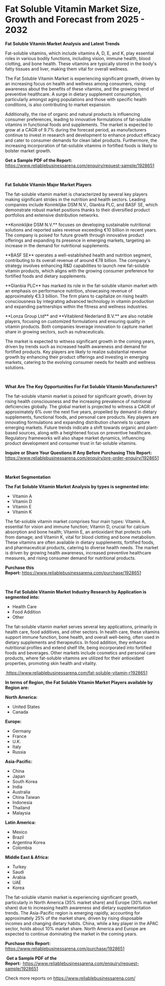 <p><h1>Fat Soluble Vitamin Market Size, Growth and Forecast from 2025 - 2032</h1></p><p><strong>Fat Soluble Vitamin Market Analysis and Latest Trends</strong></p>
<p><p>Fat-soluble vitamins, which include vitamins A, D, E, and K, play essential roles in various bodily functions, including vision, immune health, blood clotting, and bone health. These vitamins are typically stored in the body's fatty tissues and liver, making them vital for overall wellness.</p><p>The Fat Soluble Vitamin Market is experiencing significant growth, driven by an increasing focus on health and wellness among consumers, rising awareness about the benefits of these vitamins, and the growing trend of preventive healthcare. A surge in dietary supplement consumption, particularly amongst aging populations and those with specific health conditions, is also contributing to market expansion. </p><p>Additionally, the rise of organic and natural products is influencing consumer preferences, leading to innovative formulations of fat-soluble vitamins in functional foods and supplements. The market is expected to grow at a CAGR of 9.7% during the forecast period, as manufacturers continue to invest in research and development to enhance product efficacy and cater to consumer demands for clean label products. Furthermore, the increasing incorporation of fat-soluble vitamins in fortified foods is likely to bolster market growth.</p></p>
<p><strong>Get a Sample PDF of the Report:&nbsp;</strong> <a href="https://www.reliablebusinessarena.com/enquiry/request-sample/1928651?utm_campaign=1995&utm_medium=2&utm_source=Github&utm_content=ia&utm_term=30012025&utm_id=fat-soluble-vitamin">https://www.reliablebusinessarena.com/enquiry/request-sample/1928651</a></p>
<p>&nbsp;</p>
<p><strong>Fat Soluble Vitamin Major Market Players</strong></p>
<p><p>The fat-soluble vitamin market is characterized by several key players making significant strides in the nutrition and health sectors. Leading companies include Koninklijke DSM N.V., Glanbia PLC, and BASF SE, which demonstrate robust market positions thanks to their diversified product portfolios and extensive distribution networks.</p><p>**Koninklijke DSM N.V.** focuses on developing sustainable nutritional solutions and reported sales revenue exceeding €10 billion in recent years. The company is poised for future growth through innovative product offerings and expanding its presence in emerging markets, targeting an increase in the demand for nutritional supplements.</p><p>**BASF SE** operates a well-established health and nutrition segment, contributing to its overall revenue of around €78 billion. The company's strategy involves enhancing R&D capabilities to launch new fat-soluble vitamin products, which aligns with the growing consumer preference for fortified foods and dietary supplements.</p><p>**Glanbia PLC** has marked its role in the fat-soluble vitamin market with an emphasis on performance nutrition, showcasing revenue of approximately €3.3 billion. The firm plans to capitalize on rising health consciousness by integrating advanced technology in vitamin production and expanding partnerships within the fitness and wellness industries.</p><p>**Lonza Group Ltd** and **Vitablend Nederland B.V.** are also notable players, focusing on customized formulations and ensuring quality in vitamin products. Both companies leverage innovation to capture market share in growing sectors, such as nutraceuticals.</p><p>The market is expected to witness significant growth in the coming years, driven by trends such as increased health awareness and demand for fortified products. Key players are likely to realize substantial revenue growth by enhancing their product offerings and investing in emerging markets, catering to the evolving consumer needs for health and wellness solutions.</p></p>
<p>&nbsp;</p>
<p><strong>What Are The Key Opportunities For Fat Soluble Vitamin Manufacturers?</strong></p>
<p><p>The fat-soluble vitamin market is poised for significant growth, driven by rising health consciousness and the increasing prevalence of nutritional deficiencies globally. The global market is projected to witness a CAGR of approximately 6% over the next five years, propelled by demand in dietary supplements, functional foods, and personal care products. Key players are innovating formulations and expanding distribution channels to capture emerging markets. Future trends indicate a shift towards organic and plant-based sources, along with a heightened focus on preventive healthcare. Regulatory frameworks will also shape market dynamics, influencing product development and consumer trust in fat-soluble vitamins.</p></p>
<p><strong>Inquire or Share Your Questions If Any Before Purchasing This Report:</strong> <a href="https://www.reliablebusinessarena.com/enquiry/pre-order-enquiry/1928651?utm_campaign=1995&utm_medium=2&utm_source=Github&utm_content=ia&utm_term=30012025&utm_id=fat-soluble-vitamin">https://www.reliablebusinessarena.com/enquiry/pre-order-enquiry/1928651</a></p>
<p>&nbsp;</p>
<p><strong>Market Segmentation</strong></p>
<p><strong>The Fat Soluble Vitamin Market Analysis by types is segmented into:</strong></p>
<p><ul><li>Vitamin A</li><li>Vitamin D</li><li>Vitamin E</li><li>Vitamin K</li></ul></p>
<p><p>The fat-soluble vitamin market comprises four main types: Vitamin A, essential for vision and immune function; Vitamin D, crucial for calcium absorption and bone health; Vitamin E, an antioxidant that protects cells from damage; and Vitamin K, vital for blood clotting and bone metabolism. These vitamins are often available in dietary supplements, fortified foods, and pharmaceutical products, catering to diverse health needs. The market is driven by growing health awareness, increased preventive healthcare measures, and rising consumer demand for nutritional products.</p></p>
<p><strong>Purchase this Report:&nbsp;</strong><a href="https://www.reliablebusinessarena.com/purchase/1928651?utm_campaign=1995&utm_medium=2&utm_source=Github&utm_content=ia&utm_term=30012025&utm_id=fat-soluble-vitamin">https://www.reliablebusinessarena.com/purchase/1928651</a></p>
<p>&nbsp;</p>
<p><strong>The Fat Soluble Vitamin Market Industry Research by Application is segmented into:</strong></p>
<p><ul><li>Health Care</li><li>Food Addition</li><li>Other</li></ul></p>
<p><p>The fat-soluble vitamin market serves several key applications, primarily in health care, food additives, and other sectors. In health care, these vitamins support immune function, bone health, and overall well-being, often used in dietary supplements and therapeutics. In food addition, they enhance nutritional profiles and extend shelf life, being incorporated into fortified foods and beverages. Other markets include cosmetics and personal care products, where fat-soluble vitamins are utilized for their antioxidant properties, promoting skin health and vitality.</p></p>
<p><a href="https://www.reliablebusinessarena.com/fat-soluble-vitamin-r1928651?utm_campaign=1995&utm_medium=2&utm_source=Github&utm_content=ia&utm_term=30012025&utm_id=fat-soluble-vitamin">&nbsp;https://www.reliablebusinessarena.com/fat-soluble-vitamin-r1928651</a></p>
<p><strong>In terms of Region, the Fat Soluble Vitamin Market Players available by Region are:</strong></p>
<p>
    <p> <strong> North America: </strong>
        <ul>
            <li>United States</li>
            <li>Canada</li>
        </ul>
        </p> 
    <p> <strong> Europe: </strong>
        <ul>
            <li>Germany</li>
            <li>France</li>
            <li>U.K.</li>
            <li>Italy</li>
            <li>Russia</li>
        </ul>
        </p> 
    <p> <strong> Asia-Pacific: </strong>
        <ul>
            <li>China</li>
            <li>Japan</li>
            <li>South Korea</li>
            <li>India</li>
            <li>Australia</li>
            <li>China Taiwan</li>
            <li>Indonesia</li>
            <li>Thailand</li>
            <li>Malaysia</li>
        </ul>
        </p> 
    <p> <strong> Latin America: </strong>
        <ul>
            <li>Mexico</li>
            <li>Brazil</li>
            <li>Argentina Korea</li>
            <li>Colombia</li>
        </ul>
        </p> 
    <p> <strong> Middle East & Africa: </strong>
        <ul>
            <li>Turkey</li>
            <li>Saudi</li>
            <li>Arabia</li>
            <li>UAE</li>
            <li>Korea</li>
        </ul>
    </p>
    </p>
<p><p>The fat-soluble vitamin market is experiencing significant growth, particularly in North America (35% market share) and Europe (30% market share) due to increasing health awareness and dietary supplementation trends. The Asia-Pacific region is emerging rapidly, accounting for approximately 25% of the market share, driven by rising disposable incomes and changing dietary habits. China, while a key player in the APAC sector, holds about 10% market share. North America and Europe are expected to continue dominating the market in the coming years.</p></p>
<p><strong>Purchase this Report: </strong><a href="https://www.reliablebusinessarena.com/purchase/1928651?utm_campaign=1995&utm_medium=2&utm_source=Github&utm_content=ia&utm_term=30012025&utm_id=fat-soluble-vitamin">https://www.reliablebusinessarena.com/purchase/1928651</a></p>
<p>&nbsp;<strong>Get a Sample PDF of the Report:&nbsp;&nbsp;</strong><a href="https://www.reliablebusinessarena.com/enquiry/request-sample/1928651?utm_campaign=1995&utm_medium=2&utm_source=Github&utm_content=ia&utm_term=30012025&utm_id=fat-soluble-vitamin">https://www.reliablebusinessarena.com/enquiry/request-sample/1928651</a></p>
<p><strong></strong></p>
<p>Check more reports on <a href="https://www.reliablebusinessarena.com/?utm_campaign=1995&utm_medium=2&utm_source=Github&utm_content=ia&utm_term=30012025&utm_id=fat-soluble-vitamin">https://www.reliablebusinessarena.com/</a></p>